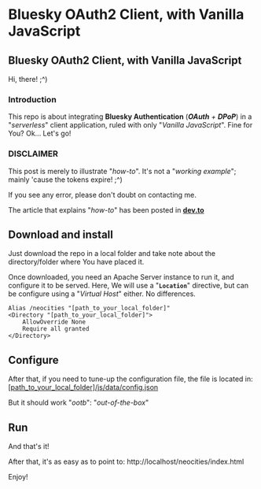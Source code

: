
Bluesky OAuth2 Client, with Vanilla JavaScript
===================================================

## Bluesky OAuth2 Client, with Vanilla JavaScript

Hi, there! ;^)

### Introduction
This repo is about integrating **Bluesky Authentication** (***OAuth** + **DPoP***) in a "*serverless*" client application, ruled with only "*Vanilla JavaScript*".
Fine for You? Ok... Let's go!

### DISCLAIMER
This post is merely to illustrate "*how-to*". It's not a "*working example*"; mainly 'cause the tokens expire! ;^)

If you see any error, please don't doubt on contacting me.

The article that explains "*how-to*" has been posted in [**dev.to**](https://dev.to/pipodev/bluesky-oauth2-client-with-vanilla-javascript-1f6h)


## Download and install

Just download the repo in a local folder and take note about the directory/folder where You have placed it.

Once downloaded, you need an Apache Server instance to run it, and configure it to be served.
Here, We will use a "**`Location`**" directive, but can be configure using a "*Virtual Host*" either. No differences.

```apacheconf
Alias /neocities "[path_to_your_local_folder]"
<Directory "[path_to_your_local_folder]">
	AllowOverride None
	Require all granted
</Directory>
```

## Configure

After that, if you need to tune-up the configuration file, the file is located in: [[path_to_your_local_folder]/js/data/config.json](./js/data/config.json)

But it should work "*ootb*": "*out-of-the-box*"

## Run
And that's it!

After that, it's as easy as to point to: http://localhost/neocities/index.html

Enjoy!
